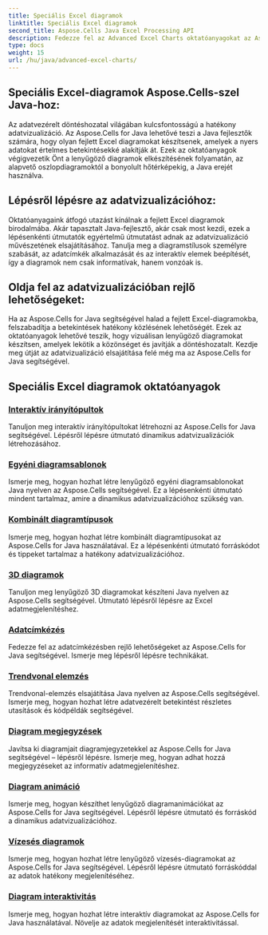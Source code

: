 ```yaml
---
title: Speciális Excel diagramok
linktitle: Speciális Excel diagramok
second_title: Aspose.Cells Java Excel Processing API
description: Fedezze fel az Advanced Excel Charts oktatóanyagokat az Aspose.Cells for Java segítségével. Növelje adatvizualizációs készségeit lépésről lépésre. Master charting ma!
type: docs
weight: 15
url: /hu/java/advanced-excel-charts/
---
```


## Speciális Excel-diagramok Aspose.Cells-szel Java-hoz:

Az adatvezérelt döntéshozatal világában kulcsfontosságú a hatékony adatvizualizáció. Az Aspose.Cells for Java lehetővé teszi a Java fejlesztők számára, hogy olyan fejlett Excel diagramokat készítsenek, amelyek a nyers adatokat értelmes betekintésekké alakítják át. Ezek az oktatóanyagok végigvezetik Önt a lenyűgöző diagramok elkészítésének folyamatán, az alapvető oszlopdiagramoktól a bonyolult hőtérképekig, a Java erejét használva.

## Lépésről lépésre az adatvizualizációhoz:

Oktatóanyagaink átfogó utazást kínálnak a fejlett Excel diagramok birodalmába. Akár tapasztalt Java-fejlesztő, akár csak most kezdi, ezek a lépésenkénti útmutatók egyértelmű útmutatást adnak az adatvizualizáció művészetének elsajátításához. Tanulja meg a diagramstílusok személyre szabását, az adatcímkék alkalmazását és az interaktív elemek beépítését, így a diagramok nem csak informatívak, hanem vonzóak is.

## Oldja fel az adatvizualizációban rejlő lehetőségeket:

Ha az Aspose.Cells for Java segítségével halad a fejlett Excel-diagramokba, felszabadítja a betekintések hatékony közlésének lehetőségét. Ezek az oktatóanyagok lehetővé teszik, hogy vizuálisan lenyűgöző diagramokat készítsen, amelyek lekötik a közönséget és javítják a döntéshozatalt. Kezdje meg útját az adatvizualizáció elsajátítása felé még ma az Aspose.Cells for Java segítségével.

## Speciális Excel diagramok oktatóanyagok
### [Interaktív irányítópultok](./interactive-dashboards/)
Tanuljon meg interaktív irányítópultokat létrehozni az Aspose.Cells for Java segítségével. Lépésről lépésre útmutató dinamikus adatvizualizációk létrehozásához.
### [Egyéni diagramsablonok](./custom-chart-templates/)
Ismerje meg, hogyan hozhat létre lenyűgöző egyéni diagramsablonokat Java nyelven az Aspose.Cells segítségével. Ez a lépésenkénti útmutató mindent tartalmaz, amire a dinamikus adatvizualizációhoz szükség van.
### [Kombinált diagramtípusok](./combined-chart-types/)
Ismerje meg, hogyan hozhat létre kombinált diagramtípusokat az Aspose.Cells for Java használatával. Ez a lépésenkénti útmutató forráskódot és tippeket tartalmaz a hatékony adatvizualizációhoz.
### [3D diagramok](./3d-charts/)
Tanuljon meg lenyűgöző 3D diagramokat készíteni Java nyelven az Aspose.Cells segítségével. Útmutató lépésről lépésre az Excel adatmegjelenítéshez.
### [Adatcímkézés](./data-labeling/)
Fedezze fel az adatcímkézésben rejlő lehetőségeket az Aspose.Cells for Java segítségével. Ismerje meg lépésről lépésre technikákat.
### [Trendvonal elemzés](./trendline-analysis/)
Trendvonal-elemzés elsajátítása Java nyelven az Aspose.Cells segítségével. Ismerje meg, hogyan hozhat létre adatvezérelt betekintést részletes utasítások és kódpéldák segítségével.
### [Diagram megjegyzések](./chart-annotations/)
Javítsa ki diagramjait diagramjegyzetekkel az Aspose.Cells for Java segítségével – lépésről lépésre. Ismerje meg, hogyan adhat hozzá megjegyzéseket az informatív adatmegjelenítéshez.
### [Diagram animáció](./chart-animation/)
Ismerje meg, hogyan készíthet lenyűgöző diagramanimációkat az Aspose.Cells for Java segítségével. Lépésről lépésre útmutató és forráskód a dinamikus adatvizualizációhoz.
### [Vízesés diagramok](./waterfall-charts/)
Ismerje meg, hogyan hozhat létre lenyűgöző vízesés-diagramokat az Aspose.Cells for Java segítségével. Lépésről lépésre útmutató forráskóddal az adatok hatékony megjelenítéséhez.
### [Diagram interaktivitás](./chart-interactivity/)
Ismerje meg, hogyan hozhat létre interaktív diagramokat az Aspose.Cells for Java használatával. Növelje az adatok megjelenítését interaktivitással.